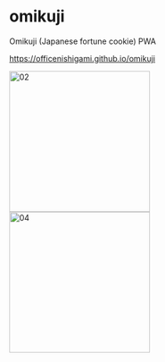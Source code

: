 # omikuji

Omikuji (Japanese fortune cookie) PWA

https://officenishigami.github.io/omikuji

<img width="252" alt="02" src="https://user-images.githubusercontent.com/27530743/50554928-349ac080-0d07-11e9-9419-92bba8ed9bc1.png">
<img width="252" alt="04" src="https://user-images.githubusercontent.com/27530743/50584758-ddd2e980-0eb4-11e9-8ddd-72b989b5c057.png">
